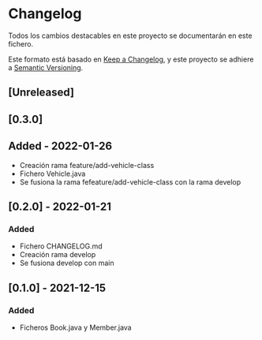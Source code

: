 # Changelog

Todos los cambios destacables en este proyecto se documentarán en este fichero.

Este formato está basado en [Keep a Changelog](https://keepachangelog.com/en/1.0.0/), y este proyecto se adhiere a [Semantic Versioning](https://semver.org/spec/v2.0.0.html).

## [Unreleased]

## [0.3.0] 

## Added - 2022-01-26

- Creación rama feature/add-vehicle-class
- Fichero Vehicle.java
- Se fusiona la rama fefeature/add-vehicle-class con la rama develop

## [0.2.0] - 2022-01-21

### Added

- Fichero CHANGELOG.md
- Creación rama develop
- Se fusiona develop con main

## [0.1.0] - 2021-12-15

### Added

- Ficheros Book.java y Member.java